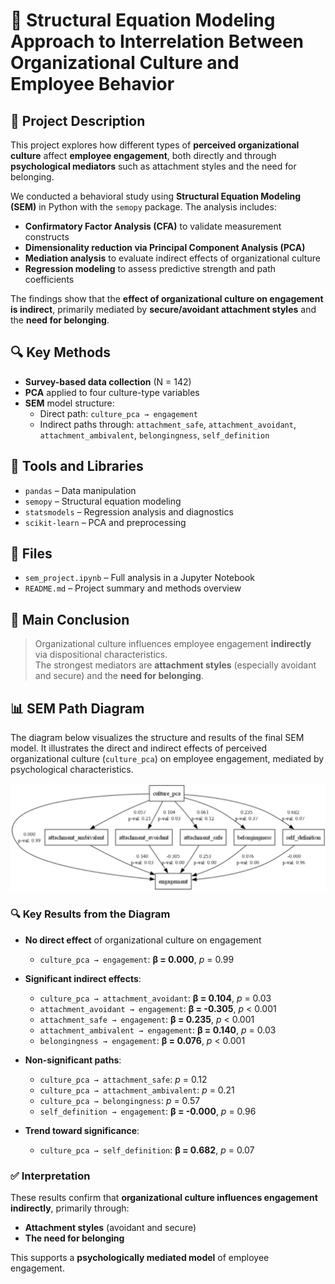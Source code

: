 # 📘 Structural Equation Modeling Approach to Interrelation Between Organizational Culture and Employee Behavior

## 📝 Project Description

This project explores how different types of **perceived organizational culture** affect **employee engagement**, both directly and through **psychological mediators** such as attachment styles and the need for belonging.

We conducted a behavioral study using **Structural Equation Modeling (SEM)** in Python with the `semopy` package. The analysis includes:

- **Confirmatory Factor Analysis (CFA)** to validate measurement constructs  
- **Dimensionality reduction via Principal Component Analysis (PCA)**  
- **Mediation analysis** to evaluate indirect effects of organizational culture  
- **Regression modeling** to assess predictive strength and path coefficients  

The findings show that the **effect of organizational culture on engagement is indirect**, primarily mediated by **secure/avoidant attachment styles** and the **need for belonging**.

## 🔍 Key Methods

- **Survey-based data collection** (N = 142)
- **PCA** applied to four culture-type variables
- **SEM** model structure:  
  - Direct path: `culture_pca → engagement`  
  - Indirect paths through: `attachment_safe`, `attachment_avoidant`, `attachment_ambivalent`, `belongingness`, `self_definition`

## 🔧 Tools and Libraries

- `pandas` – Data manipulation  
- `semopy` – Structural equation modeling  
- `statsmodels` – Regression analysis and diagnostics  
- `scikit-learn` – PCA and preprocessing  

## 📁 Files

- `sem_project.ipynb` – Full analysis in a Jupyter Notebook  
- `README.md` – Project summary and methods overview  

## 📌 Main Conclusion

> Organizational culture influences employee engagement **indirectly** via dispositional characteristics.  
> The strongest mediators are **attachment styles** (especially avoidant and secure) and the **need for belonging**.
>
## 📊 SEM Path Diagram

The diagram below visualizes the structure and results of the final SEM model. It illustrates the direct and indirect effects of perceived organizational culture (`culture_pca`) on employee engagement, mediated by psychological characteristics.

![SEM Model diagram](sem_diagram.png)

### 🔍 Key Results from the Diagram

- **No direct effect** of organizational culture on engagement  
  - `culture_pca → engagement`: **β = 0.000**, *p* = 0.99

- **Significant indirect effects**:
  - `culture_pca → attachment_avoidant`: **β = 0.104**, *p* = 0.03
  - `attachment_avoidant → engagement`: **β = -0.305**, *p* < 0.001
  - `attachment_safe → engagement`: **β = 0.235**, *p* < 0.001
  - `attachment_ambivalent → engagement`: **β = 0.140**, *p* = 0.03
  - `belongingness → engagement`: **β = 0.076**, *p* < 0.001

- **Non-significant paths**:
  - `culture_pca → attachment_safe`: *p* = 0.12  
  - `culture_pca → attachment_ambivalent`: *p* = 0.21  
  - `culture_pca → belongingness`: *p* = 0.57  
  - `self_definition → engagement`: **β = -0.000**, *p* = 0.96

- **Trend toward significance**:
  - `culture_pca → self_definition`: **β = 0.682**, *p* = 0.07

### ✅ Interpretation

These results confirm that **organizational culture influences engagement indirectly**, primarily through:
- **Attachment styles** (avoidant and secure)
- **The need for belonging**

This supports a **psychologically mediated model** of employee engagement.

